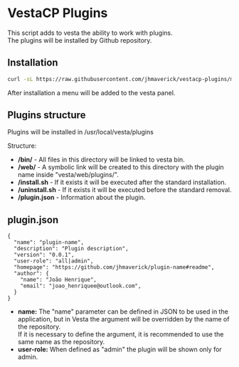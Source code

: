 # VestaCP Plugins

This script adds to vesta the ability to work with plugins.\
The plugins will be installed by Github repository.

## Installation

```bash
curl -sL https://raw.githubusercontent.com/jhmaverick/vestacp-plugins/master/install.sh | bash -
```

After installation a menu will be added to the vesta panel.


## Plugins structure

Plugins will be installed in /usr/local/vesta/plugins

Structure:
* **/bin/** - All files in this directory will be linked to vesta bin.
* **/web/** - A symbolic link will be created to this directory with the plugin name inside "vesta/web/plugins/".
* **/install.sh** - If it exists it will be executed after the standard installation.
* **/uninstall.sh** - If it exists it will be executed before the standard removal.
* **/plugin.json** - Information about the plugin.


## plugin.json

```json5
{
  "name": "plugin-name",
  "description": "Plugin description",
  "version": "0.0.1",
  "user-role": "all|admin",
  "homepage": "https://github.com/jhmaverick/plugin-name#readme",
  "author": {
    "name": "João Henrique",
    "email": "joao_henriquee@outlook.com",
  }
}
```

* **name:** The "name" parameter can be defined in JSON to be used in the application, but in Vesta the argument will be overridden by the name of the repository.\
If it is necessary to define the argument, it is recommended to use the same name as the repository.
* **user-role:** When defined as "admin" the plugin will be shown only for admin.

